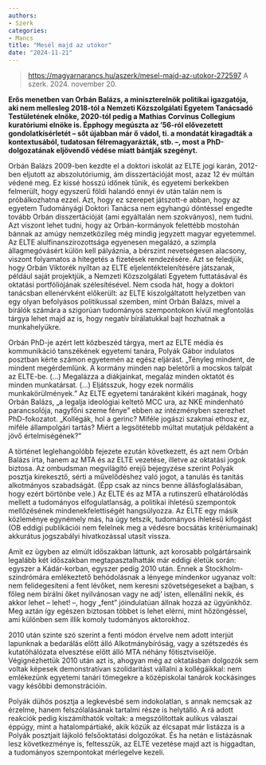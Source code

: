 ```yaml
---
authors:
- Szerk
categories:
- Mancs
title: "Mesél majd az utókor"
date: "2024-11-21"
---
```


> https://magyarnarancs.hu/aszerk/mesel-majd-az-utokor-272597
> A szerk. 2024. november 20.

**Erős menetben van Orbán Balázs, a miniszterelnök politikai igazgatója, aki nem mellesleg 2018-tól a Nemzeti Közszolgálati Egyetem Tanácsadó Testületének elnöke, 2020-tól pedig a Mathias Corvinus Collegium kuratóriumi elnöke is. Épphogy megúszta az ’56-ról elővezetett gondolatkísérletét – sőt újabban már ő vádol, ti. a mondatát kiragadták a kontextusából, tudatosan félremagyarázták, stb. –, most a PhD-dolgozatának eljövendő védése miatt bántják szegényt.**


Orbán Balázs 2009-ben kezdte el a doktori iskolát az ELTE jogi karán, 2012-ben eljutott az abszolutóriumig, ám disszertációját most, azaz 12 év múltán védené meg. Ez kissé hosszú időnek tűnik, és egyetemi berkekben felmerült, hogy egyszerű földi halandó ennyi év után talán nem is próbálkozhatna ezzel. Azt, hogy ez szerepet játszott-e abban, hogy az egyetem Tudományági Doktori Tanácsa nem egyhangú döntéssel engedte tovább Orbán disszertációját (ami egyáltalán nem szokványos), nem tudni. Azt viszont lehet tudni, hogy az Orbán-kormányok felettébb mostohán bánnak az amúgy nemzetközileg még mindig jegyzett magyar egyetemmel. Az ELTE alulfinanszírozottsága egyenesen megalázó, a szimpla állagmegóvásért külön kell pályáznia, a bérszint nevetségesen alacsony, viszont folyamatos a hitegetés a fizetések rendezésére. Azt se feledjük, hogy Orbán Viktorék nyíltan az ELTE eljelentéktelenítésére játszanak, például saját projektjük, a Nemzeti Közszolgálati Egyetem futtatásával és oktatási portfóliójának szélesítésével. Nem csoda hát, hogy a doktori tanácsban ellenérvként előkerült: az ELTE kiszolgáltatott helyzetben van egy olyan befolyásos politikussal szemben, mint Orbán Balázs, mivel a bírálók számára a szigorúan tudományos szempontokon kívül megfontolás tárgya lehet majd az is, hogy negatív bírálatukkal bajt hozhatnak a munkahelyükre.

Orbán PhD-je azért lett közbeszéd tárgya, mert az ELTE média és kommunikáció tanszékének egyetemi tanára, Polyák Gábor indulatos posztban kérte számon egyetemén az egész eljárást. „Tényleg mindent, de mindent megérdemlünk. A kormány minden nap beletörli a mocskos talpát az ELTE-be. (…) Megalázza a diákjainkat, megaláz minden oktatót és minden munkatársat. (…) Eljátsszuk, hogy ezek normális munkakörülmények.” Az ELTE egyetemi tanáraként kikéri magának, hogy Orbán Balázs, „a legalja ideológiai keltető MCC ura, az NKE mindenható parancsolója, nagyfőni szeme fénye” ebben az intézményben szerezhet PhD-fokozatot. „Kollégák, hol a gerinc? Miféle jogászi szakmai ethosz ez, miféle állampolgári tartás? Miért a legsötétebb múltat mutatjuk példaként a jövő értelmiségének?”

A történet leglehangolóbb fejezete ezután következett, és azt nem Orbán Balázs írta, hanem az MTA és az ELTE vezetése, illetve az oktatási jogok biztosa. Az ombudsman megvilágító erejű bejegyzése szerint Polyák posztja kirekesztő, sérti a művelődéshez való jogot, a tanulás és tanítás alkotmányos szabadságát. (Épp csak az nincs benne állásfoglalásában, hogy ezért börtönbe vele.) Az ELTE és az MTA a rutinszerű elhatárolódás mellett a tudományos elfogulatlanság, a politikai ihletésű szempontok mellőzésének mindenekfelettiségét hangsúlyozza. Az ELTE egy másik közleménye egynémely más, ha úgy tetszik, tudományos ihletésű kifogást (OB eddigi publikációi nem felelnek meg a védésre bocsátás kritériumainak) akkurátus jogszabályi hivatkozással utasít vissza.

Amit ez ügyben az elmúlt időszakban láttunk, azt korosabb polgártársaink legalább két időszakban megtapasztalhatták már eddigi életük során: egyszer a Kádár-korban, egyszer pedig 2010 után. Ennek a Stockholm-szindrómára emlékeztető behódolásnak a lényege mindenkor ugyanaz volt: nem felidegesíteni a fent lévőket, nem keresni szövetségeseket a bajban, s főleg nem bírálni őket nyilvánosan vagy ne adj’ isten, ellenállni nekik, és akkor lehet – lehet! –, hogy „fent” jóindulatúan állnak hozzá az ügyünkhöz. Meg aztán így egészen biztosan többet is lehet elérni, mint hőzöngéssel, ami különben sem illik komoly tudományos aktorokhoz.

2010 után szinte szó szerint a fenti módon érvelve nem adott interjút lapunknak a bedarálás előtt álló Alkotmánybíróság, vagy a szétszedés és kutatóhálózata elvesztése előtt álló MTA néhány főtisztviselője. Végignézhettük 2010 után azt is, ahogyan még az oktatásban dolgozók sem voltak képesek demonstratívan szolidaritást vállalni a kollégáikkal: nem emlékezünk egyetemi tanári tömegekre a középiskolai tanárok kockásinges vagy későbbi demonstrációin.

Polyák dühös posztja a legkevésbé sem indokolatlan, s annak nemcsak az érzelme, hanem felszólalásának tartalmi része is helytálló. A rá adott reakciók pedig kiszámíthatók voltak: a megszólítottak aulikus válaszai éppúgy, mint a hatalompártiaké, akik közük az élcsapat már listázza is a Polyák posztjait lájkoló felsőoktatási dolgozókat. És ha netán e listázásnak lesz következménye is, feltesszük, az ELTE vezetése majd azt is higgadtan, a tudományos szempontokat mérlegelve kezeli.
